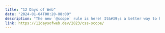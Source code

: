 ```yaml
---
title: "12 Days of Web"
date: "2024-01-04T00:20-08:00"
description: "The new `@scope` rule is here! It&#39;s a better way to keep our component styles contained – without relying on third-party tools or extreme naming conventions. "
link: https://12daysofweb.dev/2023/css-scope/
---
```

